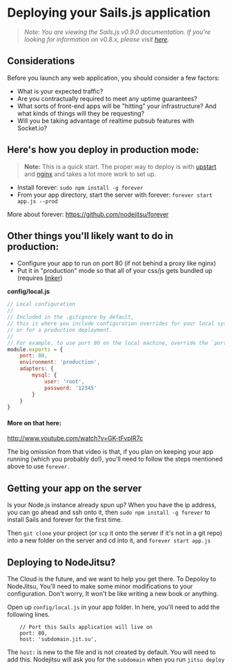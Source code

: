 # Deploying your Sails.js application
> _Note: You are viewing the Sails.js v0.9.0 documentation.  If you're looking for information on v0.8.x, please visit [here](http://08x.sailsjs.org)._


## Considerations

Before you launch any web application, you should consider a few factors:
+ What is your expected traffic?
+ Are you contractually required to meet any uptime guarantees?
+ What sorts of front-end apps will be "hitting" your infrastructure?  And what kinds of things will they be requesting?
+ Will you be taking advantage of realtime pubsub features with Socket.io?



## Here's how you deploy in production mode:
> **Note:** This is a quick start. The proper way to deploy is with [upstart](http://upstart.ubuntu.com) and [nginx](http://nginx.org/) and takes a lot more work to set up.

+ Install forever: `sudo npm install -g forever`
+ From your app directory, start the server with forever: `forever start app.js --prod`

More about forever: https://github.com/nodejitsu/forever


## Other things you'll likely want to do in production:
+ Configure your app to run on port 80 (if not behind a proxy like nginx)
+ Put it in "production" mode so that all of your css/js gets bundled up (requires [linker](/balderdashy/sails/wiki/assets))

**config/local.js**
```javascript
// Local configuration
// 
// Included in the .gitignore by default,
// this is where you include configuration overrides for your local system
// or for a production deployment.
//
// For example, to use port 80 on the local machine, override the `port` config
module.exports = {
    port: 80,
    environment: 'production',
    adapters: {
        mysql: {
            user: 'root',
            password: '12345'
        }
    }
}
```

#### More on that here: 
http://www.youtube.com/watch?v=GK-tFvpIR7c

The big omission from that video is that, if you plan on keeping your app running (which you probably do!), you'll need to follow the steps mentioned above to use `forever.`

## Getting your app on the server
Is your Node.js instance already spun up?  When you have the ip address, you can go ahead and ssh onto it, then `sudo npm install -g forever` to install Sails and forever for the first time.  

Then `git clone` your project (or `scp` it onto the server if it's not in a git repo) into a new folder on the server and cd into it, and `forever start app.js`


## Deploying to NodeJitsu?
The Cloud is the future, and we want to help you get there.  To Depoloy to NodeJitsu, You'll need to make some minor modifications to your configuration.  Don't worry, It won't be like writing a new book or anything.

Open up `config/local.js` in your app folder. In here, you'll need to add the following lines.

```
    // Port this Sails application will live on
	port: 80,
	host: 'subdomain.jit.su',
```

The `host:` is new to the file and is not created by default.  You will need to add this.  Nodejitsu will ask you for the `subdomain` when you run `jitsu deploy`

<!-- TODO: heroku deploy (with grunt postinstall script) -->

